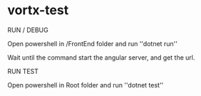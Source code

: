 # vortx-test

RUN / DEBUG

Open powershell in /FrontEnd folder and run ''dotnet run''

Wait until the command start the angular server, and get the url.

RUN TEST

Open powershell in Root folder and run ''dotnet test''

